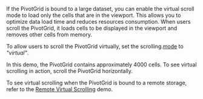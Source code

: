 If the PivotGrid is bound to a large dataset, you can enable the virtual scroll mode to load only the cells that are in the viewport. This allows you to optimize data load time and reduces resources consumption. When users scroll the PivotGrid, it loads cells to be displayed in the viewport and removes other cells from memory.

To allow users to scroll the PivotGrid virtually, set the scrolling.[mode](/Documentation/ApiReference/UI_Components/dxPivotGrid/Configuration/scrolling/#mode) to _"virtual"_.

In this demo, the PivotGrid contains approximately 4000 cells. To see virtual scrolling in action, scroll the PivotGrid horizontally.

To see virtual scrolling when the PivotGrid is bound to a remote storage, refer to the [Remote Virtual Scrolling](https://js.devexpress.com/Demos/WidgetsGallery/Demo/PivotGrid/RemoteVirtualScrolling) demo.